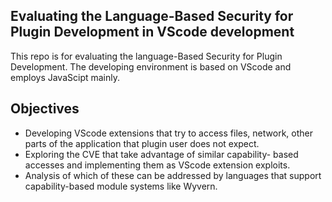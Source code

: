 ## Evaluating the Language-Based Security for Plugin Development in VScode development

This repo is for evaluating the language-Based Security for Plugin Development. The developing environment is based on VScode and employs JavaScipt mainly.

## Objectives
* Developing VScode extensions that try to access files, network, other parts of the application that plugin user does not expect.
* Exploring the CVE that take advantage of similar capability- based accesses and implementing them as VScode extension exploits.
* Analysis of which of these can be addressed by languages that support capability-based module systems like Wyvern.
